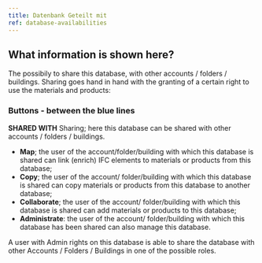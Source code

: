 ```yaml
---
title: Datenbank Geteilt mit
ref: database-availabilities
---
```


## What information is shown here?
The possibily to share this database, with other accounts / folders / buildings.
Sharing goes hand in hand with the granting of a certain right to use the materials and products:


### Buttons - between the blue lines ###

**SHARED WITH** 
Sharing; here this database can be shared with other accounts / folders / buildings.

- **Map**; the user of the account/folder/building with which this database is shared can link (enrich) IFC elements to materials or products from this database;
- **Copy**; the user of the account/ folder/building with which this database is shared can copy materials or products from this database to another database;
- **Collaborate**; the user of the account/ folder/building with which this database is shared can add materials or products to this database;
- **Administrate**: the user of the account/ folder/building with which this database has been shared can also manage this database.

A user with Admin rights on this database is able to share the database with other Accounts / Folders / Buildings in one of the possible roles.

